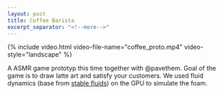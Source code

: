 ```yaml
---
layout: post
title: Coffee Barista
excerpt_separator: "<!--more-->"
---
```


{% include video.html video-file-name="coffee_proto.mp4" video-style="landscape" %}

A ASMR game prototyp this time together with @pavethem. Goal of the game is to draw latte art and satisfy your customers. We used fluid dynamics (base from [stable fluids](https://github.com/keijiro/StableFluids)) on the GPU to simulate the foam. 